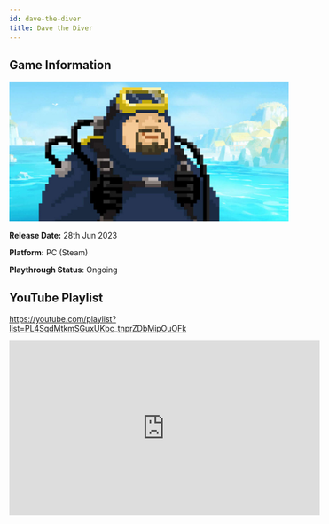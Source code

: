 ```yaml
---
id: dave-the-diver
title: Dave the Diver
---
```


## Game Information

![image info](../../static/games/dave-the-diver.jpg)

**Release Date:** 28th Jun 2023

**Platform:** PC (Steam)

**Playthrough Status**: Ongoing

## YouTube Playlist

https://youtube.com/playlist?list=PL4SqdMtkmSGuxUKbc_tnprZDbMipOuOFk

<iframe width="560" height="315" src="https://www.youtube-nocookie.com/embed/videoseries?list=PL4SqdMtkmSGuxUKbc_tnprZDbMipOuOFk" title="YouTube video player" frameBorder="0" allow="accelerometer; autoplay; clipboard-write; encrypted-media; gyroscope; picture-in-picture" allowFullScreen></iframe>